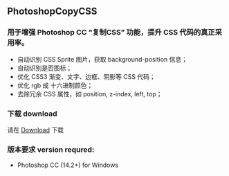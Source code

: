 ## PhotoshopCopyCSS

### 用于增强 Photoshop CC “复制CSS” 功能，提升 CSS 代码的真正采用率。

* 自动识别 CSS Sprite 图片，获取 background-position 信息；
* 自动识别是否图标；
* 优化 CSS3 渐变、文字、边框、阴影等 CSS 代码；
* 优化 rgb 成 十六进制颜色；
* 去除冗余 CSS 属性，如 position, z-index, left, top；

### 下载 download

请在 [Download](https://github.com/Linrstudio/PhotoshopCopyCSS/raw/master/download/PhotoshopCopyCSS-beta-1.0.0.zip 'Download') 下载

### 版本要求 version requred:

* Photoshop CC (14.2+) for Windows